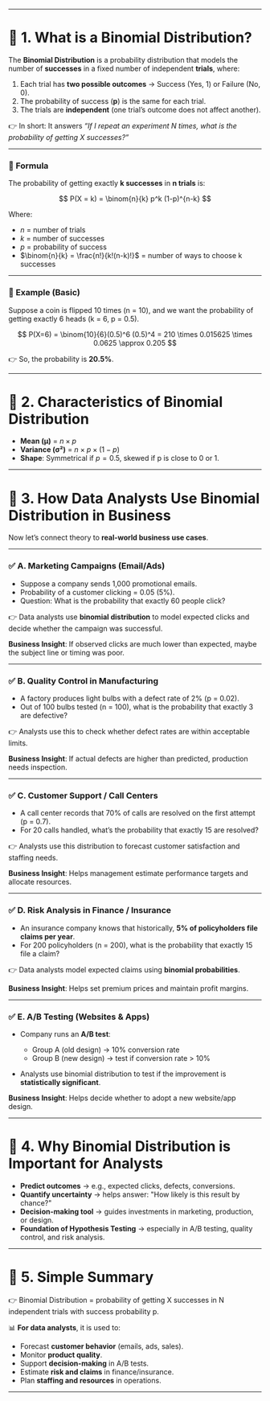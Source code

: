 
---

# 📌 1. What is a Binomial Distribution?

The **Binomial Distribution** is a probability distribution that models the number of **successes** in a fixed number of independent **trials**, where:

1. Each trial has **two possible outcomes** → Success (Yes, 1) or Failure (No, 0).
2. The probability of success (**p**) is the same for each trial.
3. The trials are **independent** (one trial’s outcome does not affect another).

👉 In short: It answers *“If I repeat an experiment N times, what is the probability of getting X successes?”*

---

### 🔹 Formula

The probability of getting exactly **k successes** in **n trials** is:

$$
P(X = k) = \binom{n}{k} p^k (1-p)^{n-k}
$$

Where:

* $n$ = number of trials
* $k$ = number of successes
* $p$ = probability of success
* $\binom{n}{k} = \frac{n!}{k!(n-k)!}$ = number of ways to choose k successes

---

### 🔹 Example (Basic)

Suppose a coin is flipped 10 times (n = 10), and we want the probability of getting exactly 6 heads (k = 6, p = 0.5).

$$
P(X=6) = \binom{10}{6}(0.5)^6 (0.5)^4 = 210 \times 0.015625 \times 0.0625 \approx 0.205
$$

👉 So, the probability is **20.5%**.

---

# 📌 2. Characteristics of Binomial Distribution

* **Mean (μ)** = $n \times p$
* **Variance (σ²)** = $n \times p \times (1-p)$
* **Shape**: Symmetrical if $p = 0.5$, skewed if p is close to 0 or 1.

---

# 📌 3. How Data Analysts Use Binomial Distribution in Business

Now let’s connect theory to **real-world business use cases**.

---

### ✅ A. Marketing Campaigns (Email/Ads)

* Suppose a company sends 1,000 promotional emails.
* Probability of a customer clicking = 0.05 (5%).
* Question: What is the probability that exactly 60 people click?

👉 Data analysts use **binomial distribution** to model expected clicks and decide whether the campaign was successful.

**Business Insight**: If observed clicks are much lower than expected, maybe the subject line or timing was poor.

---

### ✅ B. Quality Control in Manufacturing

* A factory produces light bulbs with a defect rate of 2% (p = 0.02).
* Out of 100 bulbs tested (n = 100), what is the probability that exactly 3 are defective?

👉 Analysts use this to check whether defect rates are within acceptable limits.

**Business Insight**: If actual defects are higher than predicted, production needs inspection.

---

### ✅ C. Customer Support / Call Centers

* A call center records that 70% of calls are resolved on the first attempt (p = 0.7).
* For 20 calls handled, what’s the probability that exactly 15 are resolved?

👉 Analysts use this distribution to forecast customer satisfaction and staffing needs.

**Business Insight**: Helps management estimate performance targets and allocate resources.

---

### ✅ D. Risk Analysis in Finance / Insurance

* An insurance company knows that historically, **5% of policyholders file claims per year**.
* For 200 policyholders (n = 200), what is the probability that exactly 15 file a claim?

👉 Data analysts model expected claims using **binomial probabilities**.

**Business Insight**: Helps set premium prices and maintain profit margins.

---

### ✅ E. A/B Testing (Websites & Apps)

* Company runs an **A/B test**:

  * Group A (old design) → 10% conversion rate
  * Group B (new design) → test if conversion rate > 10%
* Analysts use binomial distribution to test if the improvement is **statistically significant**.

**Business Insight**: Helps decide whether to adopt a new website/app design.

---

# 📌 4. Why Binomial Distribution is Important for Analysts

* **Predict outcomes** → e.g., expected clicks, defects, conversions.
* **Quantify uncertainty** → helps answer: "How likely is this result by chance?"
* **Decision-making tool** → guides investments in marketing, production, or design.
* **Foundation of Hypothesis Testing** → especially in A/B testing, quality control, and risk analysis.

---

# 📌 5. Simple Summary

👉 Binomial Distribution = probability of getting X successes in N independent trials with success probability p.

📊 **For data analysts**, it is used to:

* Forecast **customer behavior** (emails, ads, sales).
* Monitor **product quality**.
* Support **decision-making** in A/B tests.
* Estimate **risk and claims** in finance/insurance.
* Plan **staffing and resources** in operations.

---

